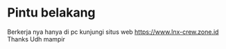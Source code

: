 # Pintu belakang
Berkerja nya hanya di pc
kunjungi situs web https://www.lnx-crew.zone.id
Thanks Udh mampir
